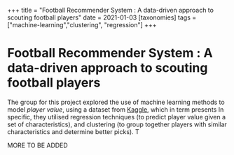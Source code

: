 +++
title = "Football Recommender System : A data-driven approach to scouting football players"
date = 2021-01-03
[taxonomies]
tags = ["machine-learning","clustering", "regression"]
+++

# Football Recommender System : A data-driven approach to scouting football players


The group for this project explored the use of machine learning methods to model *player value*, using a dataset from [Kaggle](https://www.kaggle.com/karangadiya/fifa19), which in term presents In specific, they utilised regression techniques (to predict player value given a set of characteristics), and clustering (to group together players with similar characteristics and determine better picks). T

MORE TO BE ADDED



